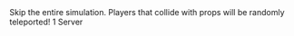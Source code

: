 <function name="IVP_SkipImpact" parent="physenv" type="libraryfield">
	<description>
		Skip the entire simulation.
		<note>
			Players that collide with props will be randomly teleported!
		</note>
	</description>
	<value>1</value>
	<realm>Server</realm>
</function>